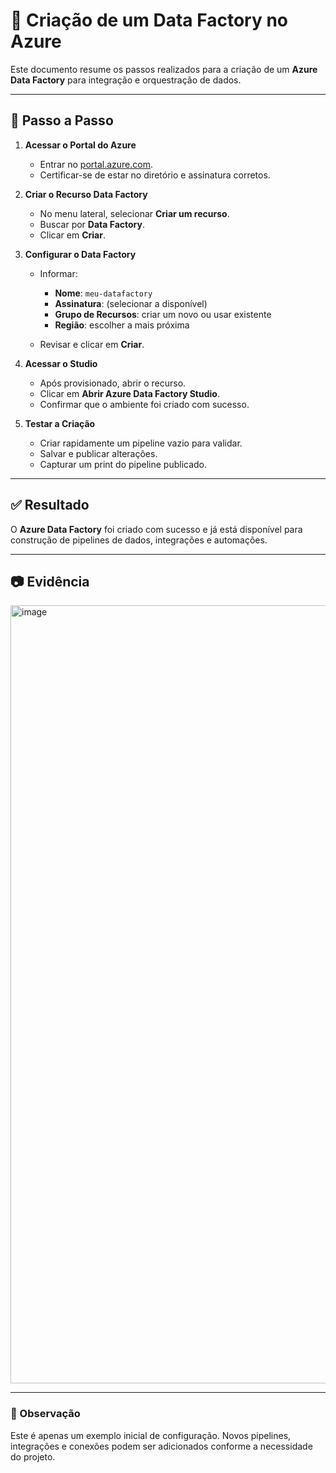 # 🚀 Criação de um Data Factory no Azure

Este documento resume os passos realizados para a criação de um **Azure Data Factory** para integração e orquestração de dados.

---

## 📌 Passo a Passo

1. **Acessar o Portal do Azure**

   * Entrar no [portal.azure.com](https://portal.azure.com).
   * Certificar-se de estar no diretório e assinatura corretos.

2. **Criar o Recurso Data Factory**

   * No menu lateral, selecionar **Criar um recurso**.
   * Buscar por **Data Factory**.
   * Clicar em **Criar**.

3. **Configurar o Data Factory**

   * Informar:

     * **Nome**: `meu-datafactory`
     * **Assinatura**: (selecionar a disponível)
     * **Grupo de Recursos**: criar um novo ou usar existente
     * **Região**: escolher a mais próxima
   * Revisar e clicar em **Criar**.

4. **Acessar o Studio**

   * Após provisionado, abrir o recurso.
   * Clicar em **Abrir Azure Data Factory Studio**.
   * Confirmar que o ambiente foi criado com sucesso.

5. **Testar a Criação**

   * Criar rapidamente um pipeline vazio para validar.
   * Salvar e publicar alterações.
   * Capturar um print do pipeline publicado.

---

## ✅ Resultado

O **Azure Data Factory** foi criado com sucesso e já está disponível para construção de pipelines de dados, integrações e automações.

---

## 📷 Evidência

<img width="1436" height="1245" alt="image" src="https://github.com/user-attachments/assets/3cbd4525-5630-4161-b516-3f312494c1d2" />


---

### 🔗 Observação

Este é apenas um exemplo inicial de configuração. Novos pipelines, integrações e conexões podem ser adicionados conforme a necessidade do projeto.
